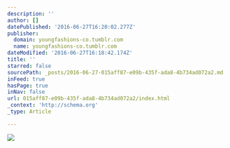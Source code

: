 ```yaml
---
description: ''
author: []
datePublished: '2016-06-27T16:20:02.277Z'
publisher:
  domain: youngfashions-co.tumblr.com
  name: youngfashions-co.tumblr.com
dateModified: '2016-06-27T16:18:42.174Z'
title: ''
starred: false
sourcePath: _posts/2016-06-27-015aff87-e09b-435f-ada8-4b734ad072a2.md
inFeed: true
hasPage: true
inNav: false
url: 015aff87-e09b-435f-ada8-4b734ad072a2/index.html
_context: 'http://schema.org'
_type: Article

---
```

![](https://67.media.tumblr.com/4f8cf6d79b3412a9d480f8fef57a085b/tumblr_nmznrlQoBB1swmrupo1_500.jpg)